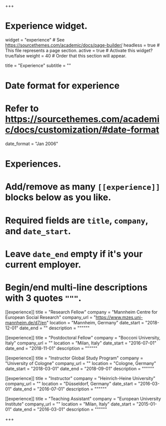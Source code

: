+++
# Experience widget.
widget = "experience"  # See https://sourcethemes.com/academic/docs/page-builder/
headless = true  # This file represents a page section.
active = true  # Activate this widget? true/false
weight = 40  # Order that this section will appear.

title = "Experience"
subtitle = ""

# Date format for experience
#   Refer to https://sourcethemes.com/academic/docs/customization/#date-format
date_format = "Jan 2006"

# Experiences.
#   Add/remove as many `[[experience]]` blocks below as you like.
#   Required fields are `title`, `company`, and `date_start`.
#   Leave `date_end` empty if it's your current employer.
#   Begin/end multi-line descriptions with 3 quotes `"""`.
[[experience]]
  title = "Research Fellow"
  company = "Mannheim Centre for European Social Research"
  company_url = "https://www.mzes.uni-mannheim.de/d7/en"
  location = "Mannheim, Germany"
  date_start = "2018-12-01"
  date_end = ""
  description = """"""

[[experience]]
  title = "Postdoctoral Fellow"
  company = "Bocconi University, Italy"
  company_url = ""
  location = "Milan, Italy"
  date_start = "2016-07-01"
  date_end = "2018-11-01"
  description = """"""

[[experience]]
  title = "Instructor Global Study Program"
  company = "University of Cologne"
  company_url = ""
  location = "Cologne, Germany"
  date_start = "2018-03-01"
  date_end = "2018-09-01"
  description = """"""
  
[[experience]]
  title = "Instructor"
  company = "Heinrich-Heine University"
  company_url = ""
  location = "Düsseldorf, Germany"
  date_start = "2016-03-01"
  date_end = "2016-07-01"
  description = """"""
  
[[experience]]
  title = "Teaching Assistant"
  company = "European University Institute"
  company_url = ""
  location = "Milan, Italy"
  date_start = "2015-01-01"
  date_end = "2016-03-01"
  description = """"""
  


+++
